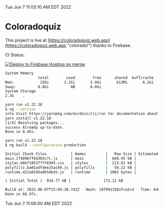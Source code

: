 Tue Jun  7 11:03:10 AM EDT 2022

# Coloradoquiz


This project is live at [https://coloradoquiz.web.app](https://coloradoquiz.web.app "colorado!") thanks to Firebase.

CI Status: 

[![Deploy to Firebase Hosting on merge](https://github.com/teamkushal/coloradoquiz/actions/workflows/firebase-hosting-merge.yml/badge.svg)](https://github.com/teamkushal/coloradoquiz/actions/workflows/firebase-hosting-merge.yml)

```bash
System Memory
               total        used        free      shared  buff/cache   available
Mem:            15Gi       3.2Gi       5.9Gi       613Mi       6.2Gi        11Gi
Swap:          8.0Gi          0B       8.0Gi
System Storage
2.3G	.
```
```bash
yarn run v1.22.18
$ ng --version
info Visit https://yarnpkg.com/en/docs/cli/run for documentation about this command.
yarn install v1.22.18
[1/4] Resolving packages...
success Already up-to-date.
Done in 0.45s.
```
```bash
yarn run v1.22.18
$ ng build --configuration production

Initial Chunk Files           | Names         |   Raw Size | Estimated Transfer Size
main.1f489b7f6d303c7c.js      | main          |  660.95 kB |               141.76 kB
styles.08bf105377ff8303.css   | styles        |  213.62 kB |                12.63 kB
polyfills.ba01adfdee25ac89.js | polyfills     |   59.22 kB |                16.17 kB
runtime.d22a6545a0b54bd3.js   | runtime       | 1003 bytes |               563 bytes

| Initial Total |  934.77 kB |               171.11 kB

Build at: 2022-06-07T15:04:30.741Z - Hash: 19f991328afca2cd - Time: 64442ms
Done in 66.97s.
```
Tue Jun  7 11:06:00 AM EDT 2022
